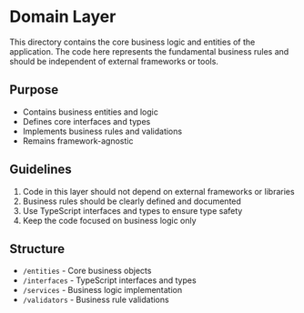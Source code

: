 # Domain Layer

This directory contains the core business logic and entities of the application. The code here represents the fundamental business rules and should be independent of external frameworks or tools.

## Purpose

- Contains business entities and logic
- Defines core interfaces and types
- Implements business rules and validations
- Remains framework-agnostic

## Guidelines

1. Code in this layer should not depend on external frameworks or libraries
2. Business rules should be clearly defined and documented
3. Use TypeScript interfaces and types to ensure type safety
4. Keep the code focused on business logic only

## Structure

- `/entities` - Core business objects
- `/interfaces` - TypeScript interfaces and types
- `/services` - Business logic implementation
- `/validators` - Business rule validations